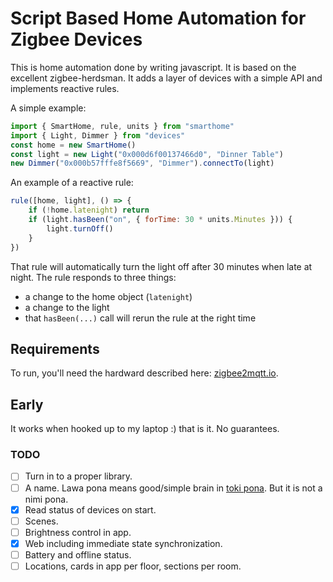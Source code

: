 # Script Based Home Automation for Zigbee Devices

This is home automation done by writing javascript. It is based on the excellent
zigbee-herdsman. It adds a layer of devices with a simple API and implements
reactive rules.

A simple example:

```js
import { SmartHome, rule, units } from "smarthome"
import { Light, Dimmer } from "devices"
const home = new SmartHome()
const light = new Light("0x000d6f00137466d0", "Dinner Table")
new Dimmer("0x000b57fffe8f5669", "Dimmer").connectTo(light)
```

An example of a reactive rule:

```js
rule([home, light], () => {
    if (!home.latenight) return
    if (light.hasBeen("on", { forTime: 30 * units.Minutes })) {
        light.turnOff()
    }
})
```

That rule will automatically turn the light off after 30 minutes when late at
night. The rule responds to three things:

-   a change to the home object (`latenight`)
-   a change to the light
-   that `hasBeen(...)` call will rerun the rule at the right time

## Requirements

To run, you'll need the hardward described here:
[zigbee2mqtt.io](http://zigbee2mqtt.io).

## Early

It works when hooked up to my laptop :) that is it. No guarantees.

### TODO

-   [ ] Turn in to a proper library.
-   [ ] A name. Lawa pona means good/simple brain in [toki pona](http://tokipona.net).
        But it is not a nimi pona.
-   [x] Read status of devices on start.
-   [ ] Scenes.
-   [ ] Brightness control in app.
-   [x] Web including immediate state synchronization.
-   [ ] Battery and offline status.
-   [ ] Locations, cards in app per floor, sections per room.
